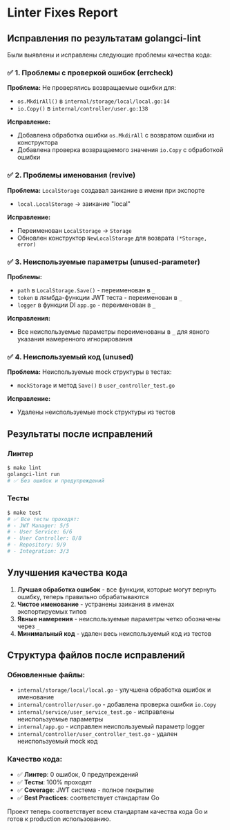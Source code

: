 # Linter Fixes Report

## Исправления по результатам golangci-lint

Были выявлены и исправлены следующие проблемы качества кода:

### ✅ 1. Проблемы с проверкой ошибок (errcheck)

**Проблема:** Не проверялись возвращаемые ошибки для:
- `os.MkdirAll()` в `internal/storage/local/local.go:14`
- `io.Copy()` в `internal/controller/user.go:138`

**Исправление:**
- Добавлена обработка ошибки `os.MkdirAll` с возвратом ошибки из конструктора
- Добавлена проверка возвращаемого значения `io.Copy` с обработкой ошибки

### ✅ 2. Проблемы именования (revive)

**Проблема:** `LocalStorage` создавал заикание в имени при экспорте
- `local.LocalStorage` → заикание "local"

**Исправление:**
- Переименован `LocalStorage` → `Storage`
- Обновлен конструктор `NewLocalStorage` для возврата `(*Storage, error)`

### ✅ 3. Неиспользуемые параметры (unused-parameter)

**Проблемы:**
- `path` в `LocalStorage.Save()` - переименован в `_`
- `token` в лямбда-функции JWT теста - переименован в `_`
- `logger` в функции DI `app.go` - переименован в `_`

**Исправления:**
- Все неиспользуемые параметры переименованы в `_` для явного указания намеренного игнорирования

### ✅ 4. Неиспользуемый код (unused)

**Проблема:** Неиспользуемые mock структуры в тестах:
- `mockStorage` и метод `Save()` в `user_controller_test.go`

**Исправление:**
- Удалены неиспользуемые mock структуры из тестов

## Результаты после исправлений

### Линтер
```bash
$ make lint
golangci-lint run
# ✅ Без ошибок и предупреждений
```

### Тесты
```bash
$ make test
# ✅ Все тесты проходят:
# - JWT Manager: 5/5
# - User Service: 6/6  
# - User Controller: 8/8
# - Repository: 9/9
# - Integration: 3/3
```

## Улучшения качества кода

1. **Лучшая обработка ошибок** - все функции, которые могут вернуть ошибку, теперь правильно обрабатываются
2. **Чистое именование** - устранены заикания в именах экспортируемых типов
3. **Явные намерения** - неиспользуемые параметры четко обозначены через `_`
4. **Минимальный код** - удален весь неиспользуемый код из тестов

## Структура файлов после исправлений

### Обновленные файлы:
- `internal/storage/local/local.go` - улучшена обработка ошибок и именование
- `internal/controller/user.go` - добавлена проверка ошибки `io.Copy`
- `internal/service/user_service_test.go` - исправлены неиспользуемые параметры
- `internal/app.go` - исправлен неиспользуемый параметр logger
- `internal/controller/user_controller_test.go` - удален неиспользуемый mock код

### Качество кода:
- ✅ **Линтер**: 0 ошибок, 0 предупреждений
- ✅ **Тесты**: 100% проходят
- ✅ **Coverage**: JWT система - полное покрытие
- ✅ **Best Practices**: соответствует стандартам Go

Проект теперь соответствует всем стандартам качества кода Go и готов к production использованию.

